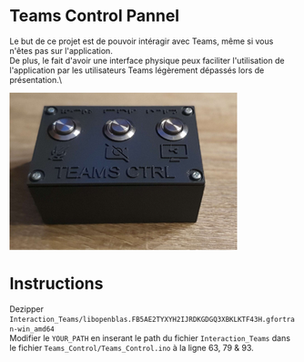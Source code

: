 # Teams Control Pannel
Le but de ce projet est de pouvoir intéragir avec Teams, même si vous n'êtes pas sur l'application.\
De plus, le fait d'avoir une interface physique peux faciliter l'utilisation de l'application par les utilisateurs Teams légèrement dépassés lors de présentation.\

<img src="./img/Boitier_Teams_Control.png" alt="drawing" width="400"/>

# Instructions
Dezipper `Interaction_Teams/libopenblas.FB5AE2TYXYH2IJRDKGDGQ3XBKLKTF43H.gfortran-win_amd64`\
Modifier le `YOUR_PATH` en inserant le path du fichier `Interaction_Teams` dans le fichier `Teams_Control/Teams_Control.ino` à la ligne 63, 79 & 93.
